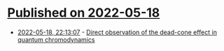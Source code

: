# [Published on 2022-05-18](index.md)

* [2022-05-18, 22:13:07](https://news.ycombinator.com/item?id=31428279) - [Direct observation of the dead-cone effect in quantum chromodynamics](https://www.nature.com/articles/s41586-022-04572-w)

